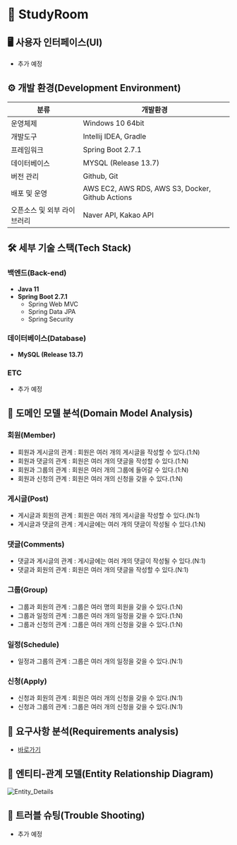 # 📒 StudyRoom

## 🖥 사용자 인터페이스(UI)

- 추가 예정

## ⚙️ 개발 환경(Development Environment)

| 분류 | 개발환경 | 
|---|---|
| 운영체제 | Windows 10 64bit |
| 개발도구 | Intellij IDEA, Gradle |
| 프레임워크 | Spring Boot 2.7.1 |
| 데이터베이스 | MYSQL (Release 13.7) |
| 버전 관리 | Github, Git |
| 배포 및 운영 | AWS EC2, AWS RDS, AWS S3, Docker, Github Actions  |
| 오픈소스 및 외부 라이브러리 | Naver API, Kakao API |


## 🛠 세부 기술 스택(Tech Stack)

### 백엔드(Back-end)
- **Java 11**
- **Spring Boot 2.7.1**
	- Spring Web MVC
	- Spring Data JPA
	- Spring Security

### 데이터베이스(Database)

- **MySQL (Release 13.7)**

### ETC

- 추가 예정

## 📝 도메인 모델 분석(Domain Model Analysis)

### 회원(Member)

- 회원과 게시글의 관계 : 회원은 여러 개의 게시글을 작성할 수 있다.(1:N)
- 회원과 댓글의 관계 : 회원은 여러 개의 댓글을 작성할 수 있다.(1:N)
- 회원과 그룹의 관계 : 회원은 여러 개의 그룹에 들어갈 수 있다.(1:N)
- 회원과 신청의 관계 : 회원은 여러 개의 신청을 갖을 수 있다.(1:N)

### 게시글(Post)

- 게시글과 회원의 관계 : 회원은 여러 개의 게시글을 작성할 수 있다.(N:1)
- 게시글과 댓글의 관계 : 게시글에는 여러 개의 댓글이 작성될 수 있다.(1:N)

### 댓글(Comments)

- 댓글과 게시글의 관계 : 게시글에는 여러 개의 댓글이 작성될 수 있다.(N:1)
- 댓글과 회원의 관계 : 회원은 여러 개의 댓글을 작성할 수 있다.(N:1)

### 그룹(Group)

- 그룹과 회원의 관계 : 그룹은 여러 명의 회원을 갖을 수 있다.(1:N)
- 그룹과 일정의 관계 : 그룹은 여러 개의 일정을 갖을 수 있다.(1:N)
- 그룹과 신청의 관계 : 그룹은 여러 개의 신청을 갖을 수 있다.(1:N)

### 일정(Schedule)

- 일정과 그룹의 관계 : 그룹은 여러 개의 일정을 갖을 수 있다.(N:1)

### 신청(Apply)

- 신청과 회원의 관계 : 회원은 여러 개의 신청을 갖을 수 있다.(N:1)
- 신청과 그룹의 관계 : 그룹은 여러 개의 신청을 갖을 수 있다.(N:1)

## 📝 요구사항 분석(Requirements analysis)

- [바로가기](./Requirements-analysis.md)



## 🔗 엔티티-관계 모델(Entity Relationship Diagram)

![Entity_Details](./images/entity_details.png)

## 📐 트러블 슈팅(Trouble Shooting)

- 추가 예정
